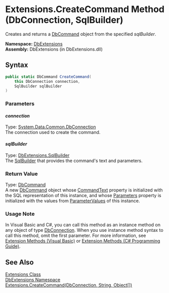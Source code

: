 Extensions.CreateCommand Method (DbConnection, SqlBuilder)
==========================================================
Creates and returns a [DbCommand][1] object from the specified *sqlBuilder*.

**Namespace:** [DbExtensions][2]  
**Assembly:** DbExtensions (in DbExtensions.dll)

Syntax
------

```csharp
public static DbCommand CreateCommand(
	this DbConnection connection,
	SqlBuilder sqlBuilder
)
```

### Parameters

#### *connection*
Type: [System.Data.Common.DbConnection][3]  
The connection used to create the command.

#### *sqlBuilder*
Type: [DbExtensions.SqlBuilder][4]  
The [SqlBuilder][4] that provides the command's text and parameters.

### Return Value
Type: [DbCommand][1]  
 A new [DbCommand][1] object whose [CommandText][5] property is initialized with the SQL representation of this instance, and whose [Parameters][6] property is initialized with the values from [ParameterValues][7] of this instance. 
### Usage Note
In Visual Basic and C#, you can call this method as an instance method on any object of type [DbConnection][3]. When you use instance method syntax to call this method, omit the first parameter. For more information, see [Extension Methods (Visual Basic)][8] or [Extension Methods (C# Programming Guide)][9].

See Also
--------
[Extensions Class][10]  
[DbExtensions Namespace][2]  
[Extensions.CreateCommand(DbConnection, String, Object[])][11]  

[1]: http://msdn.microsoft.com/en-us/library/852d01k6
[2]: ../README.md
[3]: http://msdn.microsoft.com/en-us/library/c790zwhc
[4]: ../SqlBuilder/README.md
[5]: http://msdn.microsoft.com/en-us/library/9d2hk99t
[6]: http://msdn.microsoft.com/en-us/library/9czdkzd1
[7]: ../SqlBuilder/ParameterValues.md
[8]: http://msdn.microsoft.com/en-us/library/bb384936.aspx
[9]: http://msdn.microsoft.com/en-us/library/bb383977.aspx
[10]: README.md
[11]: CreateCommand_4.md